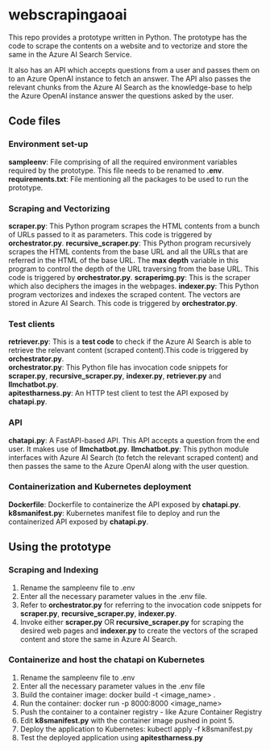 # webscrapingaoai
This repo provides a prototype written in Python. 
The prototype has the code to scrape the contents on a website and to vectorize and store the same in the Azure AI Search Service. 

It also has an API which accepts questions from a user and passes them on to an Azure OpenAI instance to fetch an answer.  The API also passes the relevant chunks from the Azure AI Search as the knowledge-base to help the Azure OpenAI instance answer the questions asked by the user.  


## Code files

### Environment set-up
**sampleenv**: File comprising of all the required environment variables required by the prototype. This file needs to be renamed to **.env**.
**requirements.txt**: File mentioning all the packages to be used to run the prototype.

### Scraping and Vectorizing
**scraper.py**: This Python program scrapes the HTML contents from a bunch of URLs passed to it as parameters. This code is triggered by **orchestrator.py**.
**recursive_scraper.py**: This Python program recursively scrapes the HTML contents from the base URL and all the URLs that are referred in the HTML of the base URL. The **max depth** variable in this program to control the depth of the URL traversing from the base URL. This code is triggered by **orchestrator.py**.
**scraperimg.py**: This is the scraper which also deciphers the images in the webpages.
**indexer.py**: This Python program vectorizes and indexes the scraped content. The vectors are stored in Azure AI Search. This code is triggered by **orchestrator.py**.

### Test clients
**retriever.py**: This is a **test code** to check if the Azure AI Search is able to retrieve the relevant content (scraped content).This code is triggered by **orchestrator.py**.  
**orchestrator.py**: This Python file has invocation code snippets for **scraper.py**, **recursive_scraper.py**, **indexer.py**, **retriever.py** and **llmchatbot.py**.   
**apitestharness.py**: An HTTP test client to test the API exposed by **chatapi.py**.

### API
**chatapi.py**: A FastAPI-based API. This API accepts a question from the end user. It makes use of **llmchatbot.py**. 
**llmchatbot.py**: This python module interfaces with Azure AI Search (to fetch the relevant scraped content) and then passes the same to the Azure OpenAI along with the user question.

### Containerization and Kubernetes deployment
**Dockerfile**: Dockerfile to containerize the API exposed by **chatapi.py**.
**k8smanifest.py**: Kubernetes manifest file to deploy and run the containerized API exposed by **chatapi.py**.


## Using the prototype

### Scraping and Indexing
1. Rename the sampleenv file to .env
2. Enter all the necessary parameter values in the .env file.
3. Refer to **orchestrator.py** for referring to the invocation code snippets for **scraper.py**, **recursive_scraper.py**, **indexer.py**.
4. Invoke either **scraper.py** OR **recursive_scraper.py** for scraping the desired web pages and **indexer.py** to create the vectors of the scraped content and store the same in Azure AI Search.

### Containerize and host the chatapi on Kubernetes
1. Rename the sampleenv file to .env
2. Enter all the necessary parameter values in the .env file
3. Build the container image: docker build -t <image_name> .
4. Run the container: docker run -p 8000:8000 <image_name>
5. Push the container to a container registry - like Azure Container Registry
6. Edit **k8smanifest.py** with the container image pushed in point 5.
7. Deploy the application to Kubernetes: kubectl apply -f k8smanifest.py 
7. Test the deployed application using **apitestharness.py**
